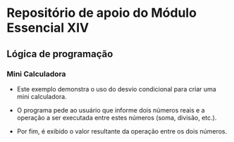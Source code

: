 # Repositório de apoio do Módulo Essencial XIV

## Lógica de programação

### Mini Calculadora

- Este exemplo demonstra o uso do desvio condicional para criar uma mini calculadora.

- O programa pede ao usuário que informe dois números reais e a operação a ser executada entre estes números (soma, divisão, etc.).

- Por fim, é exibido o valor resultante da operação entre os dois números.
